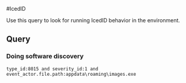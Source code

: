 #IcedID

Use this query to look for running IcedID behavior in the environment.

## Query

### Doing software discovery

~~~
type_id:8015 and severity_id:1 and event_actor.file.path:appdata\roaming\images.exe
~~~